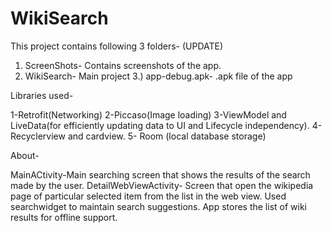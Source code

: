 # WikiSearch
This project contains following 3 folders-
                                               (UPDATE)

1. ScreenShots- Contains screenshots of the app.
2. WikiSearch- Main project
3.) app-debug.apk- .apk file of the app


Libraries used-

1-Retrofit(Networking)
2-Piccaso(Image loading)
3-ViewModel and LiveData(for efficiently updating data to UI and Lifecycle independency).
4-Recyclerview and cardview.
5- Room (local database storage)

About-

MainACtivity-Main searching screen that shows the results of the search made by the user.
DetailWebViewActivity- Screen that open the wikipedia page of particular selected item from the list in the web view.
Used searchwidget to maintain search suggestions.
App stores the list of wiki results for offline support.
